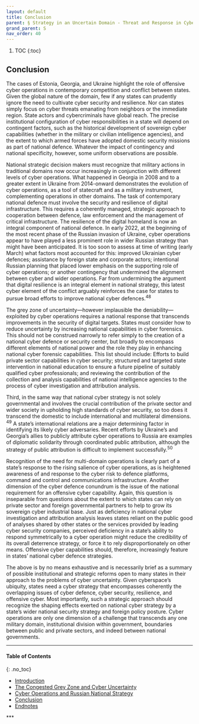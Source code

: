 ```yaml
---
layout: default
title: Conclusion
parent: § Strategy in an Uncertain Domain - Threat and Response in Cyberspace  
grand_parent: S
nav_order: 40 
---
```

<style>
.dont-break-out {
  /* These are technically the same, but use both */
  overflow-wrap: break-word;
  word-wrap: break-word;

     -ms-word-break: break-all;
  /* This is the dangerous one in WebKit, as it breaks things wherever */
  word-break: break-all;
  /* Instead use this non-standard one: */
  word-break: break-word;
}

.youtube-container {
    position: relative;
    width: 100%;
    height: 0;
    padding-bottom: 56.25%;
}
.youtube-video {
    position: absolute;
    top: 0;
    left: 0;
    width: 100%;
    height: 100%;
}

</style>

<div class="dont-break-out" markdown="1">

1. TOC
{:toc}

## Conclusion
The cases of Estonia, Georgia, and Ukraine highlight the role of offensive cyber operations in contemporary competition and conflict between states. Given the global nature of the domain, few if any states can prudently ignore the need to cultivate cyber security and resilience. Nor can states simply focus on cyber threats emanating from neighbors or the immediate region. State actors and cybercriminals have global reach. The precise institutional configuration of cyber responsibilities in a state will depend on contingent factors, such as the historical development of sovereign cyber capabilities (whether in the military or civilian intelligence agencies), and the extent to which armed forces have adopted domestic security missions as part of national defence. Whatever the impact of contingency and national specificity, however, some uniform observations are possible.

National strategic decision makers must recognize that military actions in traditional domains now occur increasingly in conjunction with different levels of cyber operations. What happened in Georgia in 2008 and to a greater extent in Ukraine from 2014-onward demonstrates the evolution of cyber operations, as a tool of statecraft and as a military instrument, complementing operations in other domains. The task of contemporary national defence must involve the security and resilience of digital infrastructure. This requires a coherently managed, strategic approach to cooperation between defence, law enforcement and the management of critical infrastructure. The resilience of the digital homeland is now an integral component of national defence. In early 2022, at the beginning of the most recent phase of the Russian invasion of Ukraine, cyber operations appear to have played a less prominent role in wider Russian strategy than might have been anticipated. It is too soon to assess at time of writing (early March) what factors most accounted for this: improved Ukrainian cyber defences; assistance by foreign state and corporate actors; intentional Russian planning that placed lower emphasis on the supporting role of cyber operations; or another contingency that undermined the alignment between cyber and wider operations. Far from undermining the argument that digital resilience is an integral element in national strategy, this latest cyber element of the conflict arguably reinforces the case for states to pursue broad efforts to improve national cyber defences.<sup>48</sup>

The grey zone of uncertainty—however implausible the deniability— exploited by cyber operations requires a national response that transcends improvements in the security of digital targets. States must consider how to reduce uncertainty by increasing national capabilities in cyber forensics. This should not be construed narrowly to refer simply to the creation of a national cyber defence or security center, but broadly to encompass different elements of national power and the role they play in enhancing national cyber forensic capabilities. This list should include: Efforts to build private sector capabilities in cyber security; structured and targeted state intervention in national education to ensure a future pipeline of suitably qualified cyber professionals; and reviewing the contribution of the collection and analysis capabilities of national intelligence agencies to the process of cyber investigation and attribution analysis.

Third, in the same way that national cyber strategy is not solely governmental and involves the crucial contribution of the private sector and wider society in upholding high standards of cyber security, so too does it transcend the domestic to include international and multilateral dimensions. <sup>49</sup> A state’s international relations are a major determining factor in identifying its likely cyber adversaries. Recent efforts by Ukraine’s and Georgia’s allies to publicly attribute cyber operations to Russia are examples of diplomatic solidarity through coordinated public attribution, although the strategy of public attribution is difficult to implement successfully.<sup>50</sup>

Recognition of the need for multi-domain operations is clearly part of a state’s response to the rising salience of cyber operations, as is heightened awareness of and response to the cyber risk to defence platforms, command and control and communications infrastructure. Another dimension of the cyber defence conundrum is the issue of the national requirement for an offensive cyber capability. Again, this question is inseparable from questions about the extent to which states can rely on private sector and foreign governmental partners to help to grow its sovereign cyber industrial base. Just as deficiency in national cyber investigation and attribution analysis leaves states reliant on the public good of analyses shared by other states or the services provided by leading cyber security companies, perceived deficiency in a state’s ability to respond symmetrically to a cyber operation might reduce the credibility of its overall deterrence strategy, or force it to rely disproportionately on other means. Offensive cyber capabilities should, therefore, increasingly feature in states’ national cyber defence strategies.

The above is by no means exhaustive and is necessarily brief as a summary of possible institutional and strategic reforms open to many states in their approach to the problems of cyber uncertainty. Given cyberspace’s ubiquity, states need a cyber strategy that encompasses coherently the overlapping issues of cyber defence, cyber security, resilience, and offensive cyber. Most importantly, such a strategic approach should recognize the shaping effects exerted on national cyber strategy by a state’s wider national security strategy and foreign policy posture. Cyber operations are only one dimension of a challenge that transcends any one military domain, institutional division within government, boundaries between public and private sectors, and indeed between national governments.

***

#### Table of Contents
{: .no_toc}

<ul><li> <a href="/docs/S/Strategy-in-an-Uncertain-Domain-Threat-and-Response-in-Cyberspace-1/">
Introduction</a></li><li> <a href="/docs/S/Strategy-in-an-Uncertain-Domain-Threat-and-Response-in-Cyberspace-2/">
The Congested Grey Zone and Cyber Uncertainty</a></li><li> <a href="/docs/S/Strategy-in-an-Uncertain-Domain-Threat-and-Response-in-Cyberspace-3/">
Cyber Operations and Russian National Strategy</a></li><li> <a href="/docs/S/Strategy-in-an-Uncertain-Domain-Threat-and-Response-in-Cyberspace-4/">
Conclusion</a></li><li> <a href="/docs/S/Strategy-in-an-Uncertain-Domain-Threat-and-Response-in-Cyberspace-5/">
Endnotes</a></li></ul>
***

</div>
